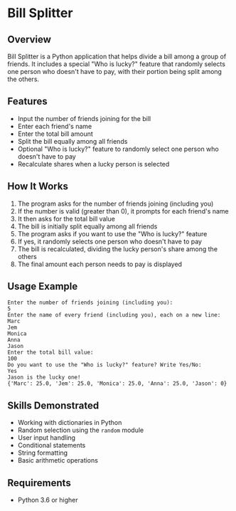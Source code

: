 # Bill Splitter

## Overview
Bill Splitter is a Python application that helps divide a bill among a group of friends. It includes a special "Who is lucky?" feature that randomly selects one person who doesn't have to pay, with their portion being split among the others.

## Features
- Input the number of friends joining for the bill
- Enter each friend's name
- Enter the total bill amount
- Split the bill equally among all friends
- Optional "Who is lucky?" feature to randomly select one person who doesn't have to pay
- Recalculate shares when a lucky person is selected

## How It Works
1. The program asks for the number of friends joining (including you)
2. If the number is valid (greater than 0), it prompts for each friend's name
3. It then asks for the total bill value
4. The bill is initially split equally among all friends
5. The program asks if you want to use the "Who is lucky?" feature
6. If yes, it randomly selects one person who doesn't have to pay
7. The bill is recalculated, dividing the lucky person's share among the others
8. The final amount each person needs to pay is displayed

## Usage Example
```
Enter the number of friends joining (including you):
5
Enter the name of every friend (including you), each on a new line:
Marc
Jem
Monica
Anna
Jason
Enter the total bill value:
100
Do you want to use the "Who is lucky?" feature? Write Yes/No:
Yes
Jason is the lucky one!
{'Marc': 25.0, 'Jem': 25.0, 'Monica': 25.0, 'Anna': 25.0, 'Jason': 0}
```

## Skills Demonstrated
- Working with dictionaries in Python
- Random selection using the `random` module
- User input handling
- Conditional statements
- String formatting
- Basic arithmetic operations

## Requirements
- Python 3.6 or higher